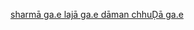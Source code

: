 

[sharmā ga.e lajā ga.e dāman chhuḌā ga.e](sharmā%20ga.e%20lajā%20ga.e%20dāman%20chhuḌā%20ga.e.md)   
